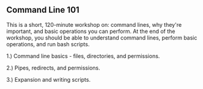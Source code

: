 ## Command Line 101

This is a short, 120-minute workshop on: command lines, why they're important, and basic operations you can perform. At the end of the workshop, you should be able to understand command lines, perform basic operations, and run bash scripts.

1.) Command line basics - files, directories, and permissions.

2.) Pipes, redirects, and permissions.

3.) Expansion and writing scripts.
